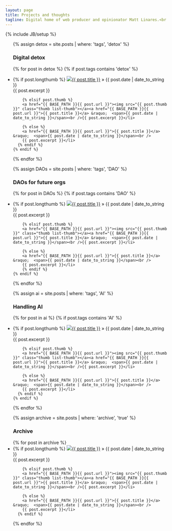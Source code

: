 ```yaml
---
layout: page
title: Projects and thoughts
tagline: Digital home of web producer and opinionator Matt Linares.<br /><a href="/profile">See my profile</a> and <a href='mailto:info@microsplash.org'>get in touch</a>.
---
```

{% include JB/setup %}

<ul class="posts">

{% assign detox = site.posts | where: 'tags', 'detox' %}

  <h3>Digital detox</h3>

  {% for post in detox %}
    {% if post.tags contains 'detox' %}
      <li>
      {% if post.longthumb %}
      <a href="{{ BASE_PATH }}{{ post.url }}"><img src="{{ post.longthumb }}" class="thumb long-thumb"></a><a href="{{ BASE_PATH }}{{ post.url }}">{{ post.title }}</a> &raquo;  <span>{{ post.date | date_to_string }}</span><br />{{ post.excerpt }}</li>

        {% elsif post.thumb %}
        <a href="{{ BASE_PATH }}{{ post.url }}"><img src="{{ post.thumb }}" class="thumb list-thumb"></a><a href="{{ BASE_PATH }}{{ post.url }}">{{ post.title }}</a> &raquo;  <span>{{ post.date | date_to_string }}</span><br />{{ post.excerpt }}</li>

        {% else %}
        <a href="{{ BASE_PATH }}{{ post.url }}">{{ post.title }}</a> &raquo;  <span>{{ post.date | date_to_string }}</span><br />
        {{ post.excerpt }}</li>
      {% endif %}
    {% endif %}
  {% endfor %}

{% assign DAOs = site.posts | where: 'tags', 'DAO' %}

<h3>DAOs for future orgs</h3>

  {% for post in DAOs %}
    {% if post.tags contains 'DAO' %}
      <li>
  		{% if post.longthumb %}
  		<a href="{{ BASE_PATH }}{{ post.url }}"><img src="{{ post.longthumb }}" class="thumb long-thumb"></a><a href="{{ BASE_PATH }}{{ post.url }}">{{ post.title }}</a> &raquo;  <span>{{ post.date | date_to_string }}</span><br />{{ post.excerpt }}</li>

      	{% elsif post.thumb %}
      	<a href="{{ BASE_PATH }}{{ post.url }}"><img src="{{ post.thumb }}" class="thumb list-thumb"></a><a href="{{ BASE_PATH }}{{ post.url }}">{{ post.title }}</a> &raquo;  <span>{{ post.date | date_to_string }}</span><br />{{ post.excerpt }}</li>

      	{% else %}
      	<a href="{{ BASE_PATH }}{{ post.url }}">{{ post.title }}</a> &raquo;  <span>{{ post.date | date_to_string }}</span><br />
      	{{ post.excerpt }}</li>
    	{% endif %}
    {% endif %}
  {% endfor %}  


{% assign ai = site.posts | where: 'tags', 'AI' %}

  <h3>Handling AI</h3>

  {% for post in ai %}
    {% if post.tags contains 'AI' %}
      <li>
      {% if post.longthumb %}
      <a href="{{ BASE_PATH }}{{ post.url }}"><img src="{{ post.longthumb }}" class="thumb long-thumb"></a><a href="{{ BASE_PATH }}{{ post.url }}">{{ post.title }}</a> &raquo;  <span>{{ post.date | date_to_string }}</span><br />{{ post.excerpt }}</li>

        {% elsif post.thumb %}
        <a href="{{ BASE_PATH }}{{ post.url }}"><img src="{{ post.thumb }}" class="thumb list-thumb"></a><a href="{{ BASE_PATH }}{{ post.url }}">{{ post.title }}</a> &raquo;  <span>{{ post.date | date_to_string }}</span><br />{{ post.excerpt }}</li>

        {% else %}
        <a href="{{ BASE_PATH }}{{ post.url }}">{{ post.title }}</a> &raquo;  <span>{{ post.date | date_to_string }}</span><br />
        {{ post.excerpt }}</li>
      {% endif %}
    {% endif %}
  {% endfor %}




{% assign archive = site.posts | where: 'archive', 'true' %}

  <h3>Archive</h3>
  {% for post in archive %}
      <li>
      {% if post.longthumb %}
      <a href="{{ BASE_PATH }}{{ post.url }}"><img src="{{ post.longthumb }}" class="thumb long-thumb"></a><a href="{{ BASE_PATH }}{{ post.url }}">{{ post.title }}</a> &raquo;  <span>{{ post.date | date_to_string }}</span><br />{{ post.excerpt }}</li>

        {% elsif post.thumb %}
        <a href="{{ BASE_PATH }}{{ post.url }}"><img src="{{ post.thumb }}" class="thumb list-thumb"></a><a href="{{ BASE_PATH }}{{ post.url }}">{{ post.title }}</a> &raquo;  <span>{{ post.date | date_to_string }}</span><br />{{ post.excerpt }}</li>

        {% else %}
        <a href="{{ BASE_PATH }}{{ post.url }}">{{ post.title }}</a> &raquo;  <span>{{ post.date | date_to_string }}</span><br />
        {{ post.excerpt }}</li>
      {% endif %}
  {% endfor %}
</ul>



